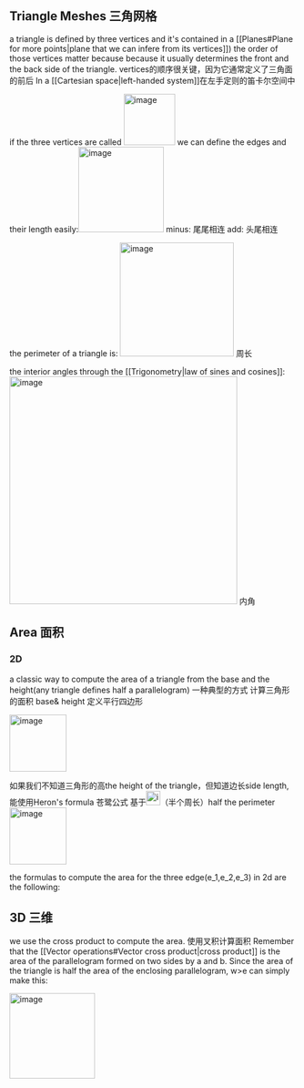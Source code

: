 ## **Triangle Meshes** 三角网格
a triangle is defined by three vertices and it's contained in a [[Planes#Plane for more points|plane that we can infere from its vertices]]) the order of those vertices matter because because it usually determines the front and the back side of the triangle. vertices的顺序很关键，因为它通常定义了三角面的前后 In a [[Cartesian space|left-handed system]]在左手定则的笛卡尔空间中

if the three vertices are called <img width="90" alt="image" src="https://user-images.githubusercontent.com/31954987/228116552-88c82bae-c53c-4301-b333-89414b92ab9e.png"> we can define the edges and their length easily:<img width="150" alt="image" src="https://user-images.githubusercontent.com/31954987/228119410-a2e3cc37-e9c0-4ef5-b451-456489937025.png">
minus: 尾尾相连
add: 头尾相连

the perimeter of a triangle is: <img width="200" alt="image" src="https://user-images.githubusercontent.com/31954987/228120996-35fd34fd-e270-4c58-8286-67d2f14e8f90.png"> 周长

the interior angles through the [[Trigonometry|law of sines and cosines]]: <img width="400" alt="image" src="https://user-images.githubusercontent.com/31954987/228121742-5ddbf7b4-16eb-4862-b31e-3bf8b99d21bc.png"> 内角

## **Area** 面积
### **2D**

a classic way to compute the area of a triangle from the base and the height(any triangle defines half a parallelogram) 一种典型的方式 计算三角形的面积 base& height 定义平行四边形

<img width="100" alt="image" src="https://user-images.githubusercontent.com/31954987/228130265-da0f2d5a-9841-461f-87dd-d4f80e882dfe.png">

如果我们不知道三角形的高the height of the triangle，但知道边长side length, 能使用Heron's formula 苍鹭公式
基于<img width="25" alt="image" src="https://user-images.githubusercontent.com/31954987/228131049-9403b1c1-e31e-4a6f-85e0-1cd23fc355c8.png">（半个周长）half the perimeter
<img width="100" alt="image" src="https://user-images.githubusercontent.com/31954987/228131202-3f51f131-6a6c-4f6a-b54c-df0e5fea7a80.png">

the formulas to compute the area for the three edge(e_1,e_2,e_3) in 2d are the following:

## **3D** 三维
we use the cross product to compute the area. 使用叉积计算面积 Remember that the [[Vector operations#Vector cross product|cross product]] is the area of the parallelogram formed on two sides by a and b. Since the area of the triangle is half the area of the enclosing parallelogram, w>e can simply make this:

<img width="150" alt="image" src="https://user-images.githubusercontent.com/31954987/228141302-bd81c066-758f-45fd-8f4a-1e85f66a3a4a.png">
